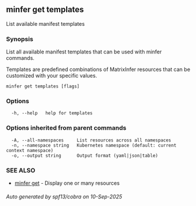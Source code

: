 ## minfer get templates

List available manifest templates

### Synopsis

List all available manifest templates that can be used with minfer commands.

Templates are predefined combinations of MatrixInfer resources that can be
customized with your specific values.

```
minfer get templates [flags]
```

### Options

```
  -h, --help   help for templates
```

### Options inherited from parent commands

```
  -A, --all-namespaces     List resources across all namespaces
  -n, --namespace string   Kubernetes namespace (default: current context namespace)
  -o, --output string      Output format (yaml|json|table)
```

### SEE ALSO

* [minfer get](minfer_get.md)	 - Display one or many resources

###### Auto generated by spf13/cobra on 10-Sep-2025
